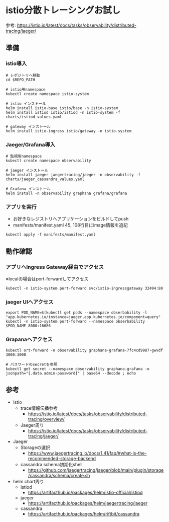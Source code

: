 # istio分散トレーシングお試し

参考: https://istio.io/latest/docs/tasks/observability/distributed-tracing/jaeger/

## 準備
### istio導入

```shell
# レポジトリへ移動
cd $REPO_PATH

# istio用namespace
kubectl create namespace istio-system

# istio インストール
helm install istio-base istio/base -n istio-system
helm install istiod istio/istiod -n istio-system -f charts/istiod_values.yaml

# gateway インストール
helm install istio-ingress istio/gateway -n istio-system
```

### Jaeger/Grafana導入
```shell
# 監視用namespace
kubectl create namespace observability

# jaeger インストール
helm install jaeger jaegertracing/jaeger -n observability -f charts/jaeger_cassandra_values.yaml

# Grafana インストール
helm install -n observability graphana grafana/grafana
```

### アプリを実行
- お好きなレジストリへアプリケーションをビルドしてpush
- manifests/manifest.yaml 45, 108行目にimage情報を追記
```shell
kubectl apply -f manifests/manifest.yaml
```

## 動作確認
### アプリへIngress Gateway経由でアクセス
※localの場合はport-forwardしてアクセス
```shell
kubectl -n istio-system port-forward svc/istio-ingressgateway 32494:80
```

### jaeger UIへアクセス
```shell
export POD_NAME=$(kubectl get pods --namespace obserbability -l "app.kubernetes.io/instance=jaeger,app.kubernetes.io/component=query"
kubectl -n istio-system port-forward --namespace obserbability $POD_NAME 8080:16686
```

### Grapanaへアクセス
```shell
kubectl ort-forward -n observability graphana-grafana-7fc4cd9987-gwvdf 3000:3000

# パスワードのsecretを参照
kubectl get secret --namespace observability graphana-grafana -o jsonpath="{.data.admin-password}" | base64 --decode ; echo
```

## 参考
- Istio
  - trace情報伝播参考
    - https://istio.io/latest/docs/tasks/observability/distributed-tracing/overview/
  - Jaeger周り
    - https://istio.io/latest/docs/tasks/observability/distributed-tracing/jaeger/
- Jaeger
  - Storageの選択
    - https://www.jaegertracing.io/docs/1.41/faq/#what-is-the-recommended-storage-backend
  - cassandra schema初期化shell
    - https://github.com/jaegertracing/jaeger/blob/main/plugin/storage/cassandra/schema/create.sh
- helm chart周り
  - istiod
    - https://artifacthub.io/packages/helm/istio-official/istiod
  - jaeger
    - https://artifacthub.io/packages/helm/jaegertracing/jaeger
  - cassandra
    - https://artifacthub.io/packages/helm/riftbit/cassandra
